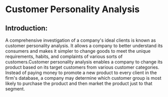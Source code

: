 # Customer Personality Analysis 


## Introduction:
A comprehensive investigation of a company's ideal clients is known as customer personality analysis. It allows a company to better understand its consumers and makes it simpler to change goods to meet the unique requirements, habits, and complaints of various sorts of customers.Customer personality analysis enables a company to change its product based on its target customers from various customer categories. Instead of paying money to promote a new product to every client in the firm's database, a company may determine which customer group is most likely to purchase the product and then market the product just to that segment.
